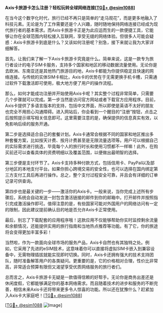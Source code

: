 **Axis卡旅游卡怎么注册？轻松玩转全球网络连接[[TG💪+ @esim1088](https://t.me/s/esim1088)]**

在当今这个数字化时代，旅行已经不再只是简单的“走马观花”，而是更多地融入了科技元素。无论是为了工作需要还是个人兴趣，随时随地保持网络连接已经成为现代旅行者的基本需求。而Axis卡旅游卡正是为此应运而生的一款便捷工具，它能够让你在全球范围内轻松接入互联网，享受无缝的网络体验。但很多人可能会疑惑：Axis卡旅游卡到底是什么？又该如何注册呢？别急，接下来就让我为大家详细解答。

首先，让我们来了解一下Axis卡旅游卡究竟是什么。简单来说，这是一款专为旅行者设计的电子SIM卡服务，支持多个国家和地区的移动数据流量使用。无论你是去欧洲、东南亚还是其他热门旅游目的地，Axis卡都能为你提供稳定且快速的网络连接。与传统的实体SIM卡相比，Axis卡的优势在于无需更换手机卡槽，只需通过软件下载激活即可使用，极大地方便了用户的操作流程。

那么，如何才能成功注册并开始使用Axis卡呢？其实整个过程非常简单，只需要几个步骤就可以完成。第一步当然是访问官方网站或者下载官方应用程序。目前，Axis卡提供了多语言版本的支持，包括中文界面，所以即使是英语不太好的朋友也完全不用担心沟通障碍。进入网站后，你会看到一个醒目的“注册”按钮，点击之后按照提示填写相关信息即可。这里需要注意的是，确保提供的信息真实有效，以免影响后续的服务开通。

第二步是选择适合自己的套餐计划。Axis卡通常会根据不同的国家和地区推出多种套餐方案，比如按天计费、按月计费甚至是无限流量选项等。用户可以根据自己的实际需求进行挑选，毕竟每个人的旅行时长和使用习惯都不一样嘛！此外，在购买前还可以查看具体的资费明细以及覆盖范围，以便做出最明智的选择。

第三步便是支付环节了。Axis卡支持多种付款方式，包括信用卡、PayPal以及部分地区的本地支付平台。如果你担心跨境交易的安全性，也可以选择在国内绑定第三方支付工具后再进行操作。总之，整个支付过程安全可靠，并且会有详细的订单记录可供查询。

第四步也是最关键的一步——激活你的Axis卡。一般来说，当你完成上述所有步骤后，系统会自动发送一封包含激活链接的邮件到你的邮箱中。打开邮件并按照指引完成激活操作即可。值得注意的是，有些国家可能对外国用户的网络访问有一定的限制，因此建议提前确认目的地是否允许Axis卡正常使用。

最后，别忘了下载配套的应用程序哦！这款应用不仅能够帮助你实时监控剩余流量和余额情况，还能提供实用的旅行指南和当地热点推荐等功能。有了它，你的旅途将会变得更加丰富多彩！

当然啦，作为一款面向全球市场的服务产品，Axis卡自然也有其独特之处。例如，它采用了先进的eSIM技术，这意味着你可以直接将虚拟SIM卡嵌入到兼容设备中，无需物理插拔就能实现即时切换。同时，Axis卡还拥有强大的技术支持团队，随时准备解答用户的各类疑问。更重要的是，它的价格相对合理，性价比非常高，非常适合预算有限但又渴望享受优质网络服务的旅行者们。

总而言之，Axis卡旅游卡无疑是一款值得信赖的好帮手。无论你是商务出差还是休闲度假，它都能够满足你的基本网络需求。而且随着技术的进步和服务的不断完善，相信未来Axis卡还将带来更多令人惊喜的功能。所以还在犹豫什么？赶紧加入Axis卡大家庭吧！[[TG💪+ @esim1088](https://t.me/s/esim1088)]

[[TG💪+ @esim1088](https://t.me/s/esim1088) ![Image](https://i.postimg.cc/4NQfJmqS/Snipaste-2025-05-13-00-14-12.png)]